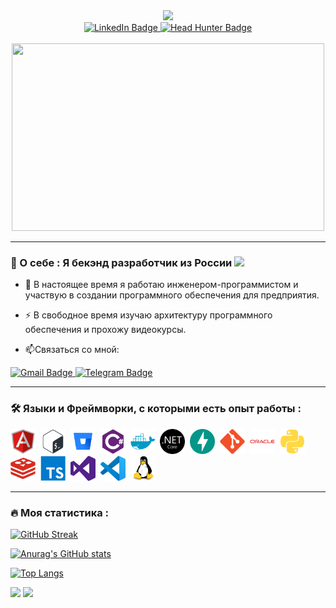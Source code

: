<div id="header" align="center">
  <img src="https://media.giphy.com/media/LEe5yo2E9Fi3FmuEPK/giphy.gif" width="100"/>
  <div id="badges">  
  <a href="https://www.linkedin.com/in/shipelovdenis-35254a18a/">
    <img src="https://img.shields.io/badge/LinkedIn-blue?style=for-the-badge&logo=linkedin&logoColor=white" alt="LinkedIn Badge"/>
  </a>
  <a href="https://nn.hh.ru/resume/2b556b2dff0bf199950039ed1f535744546f48">
    <img src="https://img.shields.io/badge/head hunter-gren?style=for-the-badge&logo=hh&logoColor=white" alt="Head Hunter Badge"/>
  </a>
  </div>
  <img src="https://komarev.com/ghpvc/?username=Shipastic&style=flat-square&color=blue" alt=""/>
</div>
<div align="center">
  <img src="https://media.giphy.com/media/1GEATImIxEXVR79Dhk/giphy.gif" width="500" height="300"/>
</div>

---

### :red_circle: О себе : Я бекэнд разработчик из России <img src="https://media.giphy.com/media/WUlplcMpOCEmTGBtBW/giphy.gif" width="30"> 

- :telescope: В настоящее время я работаю инженером-программистом и участвую в создании программного обеспечения для предприятия.

- :zap: В свободное время изучаю архитектуру программного обеспечения и прохожу видеокурсы.

- :mailbox:Связаться со мной: 
 <div id="badges">  
   <a href="denkul87@gmail.com">
    <img src="https://img.shields.io/badge/Email-yellow?style=for-the-badge&logo=gmail&logoColor=white" alt="Gmail Badge"/>
   </a>
   <a href="https://t.me/DenShipelov">
    <img src="https://img.shields.io/badge/Telegram-red?style=for-the-badge&logo=telegram&logoColor=white" alt="Telegram Badge"/>
   </a>
 </div>
   
---

### :hammer_and_wrench: Языки и Фреймворки, с которыми есть опыт работы :
<div>
  <img src="https://github.com/devicons/devicon/blob/master/icons/angularjs/angularjs-original.svg" title="Angular" alt="Angular" width="40" height="40"/>&nbsp;
  <img src="https://github.com/devicons/devicon/blob/master/icons/bash/bash-plain.svg" title="Bash" alt="Bash" width="40" height="40"/>&nbsp;
  <img src="https://github.com/devicons/devicon/blob/master/icons/bitbucket/bitbucket-original.svg" title="Bitbucket" alt="Bitbucket" width="40" height="40"/>&nbsp;
  <img src="https://github.com/devicons/devicon/blob/master/icons/csharp/csharp-plain.svg" title="C#" alt="C#" width="40" height="40"/>&nbsp;
  <img src="https://github.com/devicons/devicon/blob/master/icons/docker/docker-plain.svg" title="docker" alt="docker" width="40" height="40"/>&nbsp;
  <img src="https://github.com/devicons/devicon/blob/master/icons/dotnetcore/dotnetcore-plain.svg" title="dotnetcore" alt="dotnetcore " width="40" height="40"/>&nbsp;
  <img src="https://github.com/devicons/devicon/blob/master/icons/fastapi/fastapi-plain.svg"  title="fastapi" alt="fastapi" width="40" height="40"/>&nbsp;
  <img src="https://github.com/devicons/devicon/blob/master/icons/git/git-plain.svg" title="git" alt="git" width="40" height="40"/>&nbsp;
  <img src="https://github.com/devicons/devicon/blob/master/icons/oracle/oracle-original.svg" title="oracle" alt="oracle" width="40" height="40"/>&nbsp;
  <img src="https://github.com/devicons/devicon/blob/master/icons/python/python-plain.svg" title="python" alt="python" width="40" height="40"/>&nbsp;
  <img src="https://github.com/devicons/devicon/blob/master/icons/redis/redis-plain.svg" title="redis"  alt="redis" width="40" height="40"/>&nbsp;
  <img src="https://github.com/devicons/devicon/blob/master/icons/typescript/typescript-plain.svg" title="typescript"  alt="typescript" width="40" height="40"/>&nbsp;
  <img src="https://github.com/devicons/devicon/blob/master/icons/visualstudio/visualstudio-plain.svg" title="visualstudio" alt="visualstudio" width="40" height="40"/>&nbsp;
  <img src="https://github.com/devicons/devicon/blob/master/icons/vscode/vscode-original.svg" title="vscode" alt="vscode" width="40" height="40"/>&nbsp;
  <img src="https://github.com/devicons/devicon/blob/master/icons/linux/linux-original.svg" title="linux" **alt="linux" width="40" height="40"/>
</div>

---

### :fire: Моя статистика :

[![GitHub Streak](http://github-readme-streak-stats.herokuapp.com?user=Shipastic&theme=dark&hide_border=true&locale=ru&date_format=M%20j%5B%2C%20Y%5D&exclude_days=Sun%2CSat)](https://git.io/streak-stats)

[![Anurag's GitHub stats](https://github-readme-stats.vercel.app/api?username=Shipastic)](https://github.com/anuraghazra/github-readme-stats)

[![Top Langs](https://github-readme-stats.vercel.app/api/top-langs/?username=Shipastic)](https://github.com/anuraghazra/github-readme-stats)

![](https://github-profile-summary-cards.vercel.app/api/cards/repos-per-language?username=Shipastic&theme=solarized_dark)
![](https://leetcard.jacoblin.cool/Shipastic?theme=dark,unicorn)
<!--
**Shipastic/Shipastic** is a ✨ _special_ ✨ repository because its `README.md` (this file) appears on your GitHub profile.

Here are some ideas to get you started:

- 🔭 I’m currently working on ...
- 🌱 I’m currently learning ...
- 👯 I’m looking to collaborate on ...
- 🤔 I’m looking for help with ...
- 💬 Ask me about ...
- 📫 How to reach me: ...
- 😄 Pronouns: ...
- ⚡ Fun fact: ...
-->
